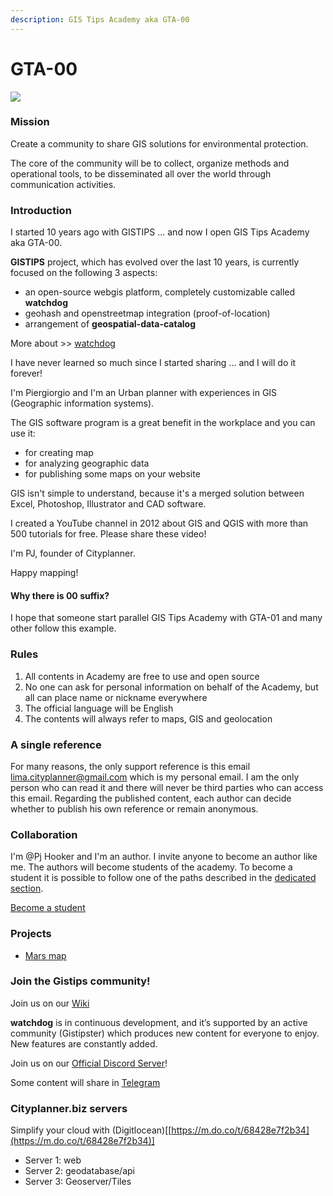 ```yaml
---
description: GIS Tips Academy aka GTA-00
---
```


# GTA-00

![](https://upload.wikimedia.org/wikipedia/commons/9/9f/Gta00-v1.0.png)

### Mission

Create a community to share GIS solutions for environmental protection.

The core of the community will be to collect, organize methods and operational tools, to be disseminated all over the world through communication activities.

### Introduction

I started 10 years ago with GISTIPS ... and now I open GIS Tips Academy aka GTA-00.

**GISTIPS** project, which has evolved over the last 10 years, is currently focused on the following 3 aspects:

* an open-source webgis platform, completely customizable called **watchdog**
* geohash and openstreetmap integration (proof-of-location)
* arrangement of **geospatial-data-catalog**

More about >> [watchdog](https://github.com/piergiorgio-roveda/wp-watchdog-public)

I have never learned so much since I started sharing ... and I will do it forever!

I'm Piergiorgio and I'm an Urban planner with experiences in GIS (Geographic information systems).

The GIS software program is a great benefit in the workplace and you can use it:

* for creating map
* for analyzing geographic data
* for publishing some maps on your website

GIS isn't simple to understand, because it's a merged solution between Excel, Photoshop, Illustrator and CAD software.

I created a YouTube channel in 2012 about GIS and QGIS with more than 500 tutorials for free. Please share these video!

I'm PJ, founder of Cityplanner.

Happy mapping!

#### Why there is 00 suffix?

I hope that someone start parallel GIS Tips Academy with GTA-01 and many other follow this example.

### Rules

1. All contents in Academy are free to use and open source
2. No one can ask for personal information on behalf of the Academy, but all can place name or nickname everywhere
3. The official language will be English
4. The contents will always refer to maps, GIS and geolocation

### A single reference

For many reasons, the only support reference is this email [lima.cityplanner@gmail.com](mailto:lima.cityplanner@gmail.com) which is my personal email. I am the only person who can read it and there will never be third parties who can access this email. Regarding the published content, each author can decide whether to publish his own reference or remain anonymous.

### Collaboration

I'm @Pj Hooker and I'm an author. I invite anyone to become an author like me. The authors will become students of the academy. To become a student it is possible to follow one of the paths described in the [dedicated section](https://github.com/piergiorgio-roveda/gistips-academy/blob/main/faq/become-a-student.md).

[Become a student](https://github.com/piergiorgio-roveda/gistips-academy/blob/main/faq/become-a-student.md)

### Projects

* [Mars map](https://github.com/piergiorgio-roveda/gistips-academy/blob/main/faq/become-a-student.md)

### Join the Gistips community!

Join us on our [Wiki](https://piergiorgio.gitbook.io/gistips-academy/)

**watchdog** is in continuous development, and it’s supported by an active community (Gistipster) which produces new content for everyone to enjoy. New features are constantly added.

Join us on our [Official Discord Server](https://discord.gg/ccgwq7Y8E8)!

Some content will share in [Telegram](https://t.me/gistips)

### Cityplanner.biz servers

Simplify your cloud with (Digitlocean)\[[https://m.do.co/t/68428e7f2b34](https://m.do.co/t/68428e7f2b34)]

* Server 1: web
* Server 2: geodatabase/api
* Server 3: Geoserver/Tiles
